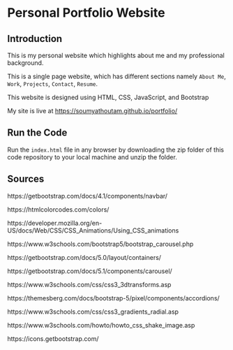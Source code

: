 # Personal Portfolio Website

## Introduction

<p>This is my personal website which highlights about me and my professional background. </p>

This is a single page website, which has different sections namely ```About Me```, ```Work```, ```Projects```, ```Contact```, ```Resume```.

<p>This website is designed using HTML, CSS, JavaScript, and Bootstrap</p>

My site is live at https://soumyathoutam.github.io/portfolio/


## Run the Code

Run the ```index.html``` file in any browser by downloading the zip folder of this code repository to your local machine and unzip the folder.

## Sources 
<p>https://getbootstrap.com/docs/4.1/components/navbar/</p>
<p>https://htmlcolorcodes.com/colors/</p>
<p>https://developer.mozilla.org/en-US/docs/Web/CSS/CSS_Animations/Using_CSS_animations</p>
<p>https://www.w3schools.com/bootstrap5/bootstrap_carousel.php</p>
<p>https://getbootstrap.com/docs/5.0/layout/containers/</p>
<p>https://getbootstrap.com/docs/5.1/components/carousel/</p>
<p>https://www.w3schools.com/css/css3_3dtransforms.asp</p>
<p>https://themesberg.com/docs/bootstrap-5/pixel/components/accordions/</p>
<p>https://www.w3schools.com/css/css3_gradients_radial.asp</p>
<p>https://www.w3schools.com/howto/howto_css_shake_image.asp</p>
<p>https://icons.getbootstrap.com/</p>



